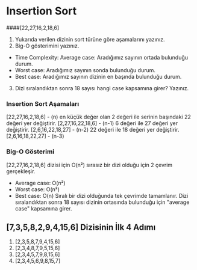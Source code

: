 # Insertion Sort
####[22,27,16,2,18,6]
1) Yukarıda verilen dizinin sort türüne göre aşamalarını yazınız.
2) Big-O gösterimini yazınız.
* Time Complexity: Average case: Aradığımız sayının ortada bulunduğu durum.
* Worst case: Aradığımız sayının sonda bulunduğu durum.
* Best case: Aradığımız sayının dizinin en başında bulunduğu durum.
3) Dizi sıralandıktan sonra 18 sayısı hangi case kapsamına girer? Yazınız.
### Insertion Sort Aşamaları

[22,27,16,2,18,6] - (n)  en küçük değer olan 2 değeri ile serinin başındaki 22 değeri yer değiştirir.
[2,27,16,22,18,6] - (n-1)  6 değeri ile 27 değeri yer değiştirir.
[2,6,16,22,18,27] - (n-2)  22 değeri ile 18 değeri yer değiştirir.
[2,6,16,18,22,27] - (n-3)
### Big-O Gösterimi
[22,27,16,2,18,6] dizisi için O(n²) sırasız bir dizi olduğu için 2 çevrim gerçekleşir.

* Average case: O(n²)
* Worst case: O(n²)
* Best case: O(n) Sıralı bir dizi olduğunda tek çevrimde tamamlanır.
Dizi sıralandıktan sonra 18 sayısı dizinin ortasında bulunduğu için "average case" kapsamına girer.


## [7,3,5,8,2,9,4,15,6] Dizisinin İlk 4 Adımı
1) [2,3,5,8,7,9,4,15,6]
2) [2,3,4,8,7,9,5,15,6]
3) [2,3,4,5,7,9,8,15,6]
4) [2,3,4,5,6,9,8,15,7]